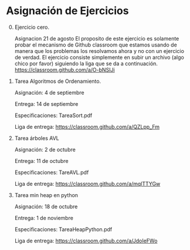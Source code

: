 # Asignación de Ejercicios

0. Ejercicio cero.

      Asignacion 21 de agosto
El proposito de este ejercicio es solamente probar el mecanismo de Github classroom que estamos usando de manera que los problemas los resolvamos ahora y no con un ejercicio de verdad. El ejercicio consiste simplemente en subir un archivo (algo chico por favor) siguiendo la liga que se da a continuación.
     https://classroom.github.com/a/O-bNSIJi

1. Tarea Algoritmos de Ordenamiento.

    Asignación: 4 de septiembre

    Entrega: 14 de septiembre

    Especificaciones: TareaSort.pdf

    Liga de entrega: https://classroom.github.com/a/QZLpp_Fm

2. Tarea árboles AVL

    Asignación: 2 de octubre

    Entrega: 11 de octubre

    Especificaciones: TareAVL.pdf

    Liga de entrega: https://classroom.github.com/a/mqlTTYGw

3. Tarea min heap en python

   Asignación: 18 de octubre

   Entrega: 1 de noviembre

   Especificaciones: TareaHeapPython.pdf

   Liga de entrega: https://classroom.github.com/a/JdoIeFWo
